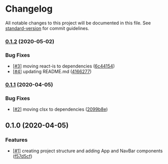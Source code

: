 # Changelog

All notable changes to this project will be documented in this file. See [standard-version](https://github.com/conventional-changelog/standard-version) for commit guidelines.

### [0.1.2](https://github.com/nickstaroba/proto-component-react-library-a/compare/v0.1.1...v0.1.2) (2020-05-02)


### Bug Fixes

* [[#3](https://github.com/nickstaroba/proto-component-react-library-a/issues/3)] moving react-is to dependencies ([6c44154](https://github.com/nickstaroba/proto-component-react-library-a/commit/6c441547c1cb6eacdfa4c1102ceda684666cd748))
* [[#4](https://github.com/nickstaroba/proto-component-react-library-a/issues/4)] updating README.md ([4166277](https://github.com/nickstaroba/proto-component-react-library-a/commit/41662771f9929f2a3a00a49c0101b9ef2542156e))

### [0.1.1](https://github.com/nickstaroba/proto-component-react-library-a/compare/v0.1.0...v0.1.1) (2020-04-05)


### Bug Fixes

* [[#2](https://github.com/nickstaroba/proto-component-react-library-a/issues/2)] moving clsx to dependencies ([2099b8e](https://github.com/nickstaroba/proto-component-react-library-a/commit/2099b8e0b36b6e4a7495e58fa20d9c06578c0ca9))

## 0.1.0 (2020-04-05)


### Features

* [[#1](https://github.com/nickstaroba/proto-component-react-library-a/issues/1)] creating project structure and adding App and NavBar components ([f57d5cf](https://github.com/nickstaroba/proto-component-react-library-a/commit/f57d5cf9c36492e47157de01f2c3d129066a2f05))
